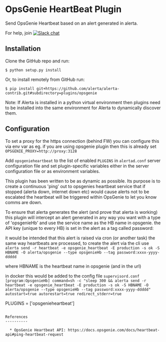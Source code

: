 OpsGenie HeartBeat Plugin
================

Send OpsGenie Heartbeat based on an alert generated in alerta.

For help, join [![Slack chat](https://img.shields.io/badge/chat-on%20slack-blue?logo=slack)](https://slack.alerta.dev)

Installation
------------

Clone the GitHub repo and run:

    $ python setup.py install

Or, to install remotely from GitHub run:

    $ pip install git+https://github.com/alerta/alerta-contrib.git#subdirectory=plugins/opsgenie

Note: If Alerta is installed in a python virtual environment then plugins
need to be installed into the same environment for Alerta to dynamically
discover them.

Configuration
-------------
To set a proxy for the https connection (behind FW) you can configure this via env var as eg. if you are using 
opsgenie plugin then this is already set
`OPSGENIE_PROXY=http://proxy:3128`

Add `opsgenieheartbeat` to the list of enabled `PLUGINS` in `alertad.conf` server
configuration file and set plugin-specific variables either in the
server configuration file or as environment variables.

This plugin has been written to be as dynamic as possible. Its purpose is to create a continuous 'ping' out to opsgenies
heartbeat service that if stopped (alerta down, internet down etc) would cause alerts not to be escalated the heartbeat will 
be triggered within OpsGenie to let you know comms are down.

To ensure that alerta generates the alert (and prove that alerta is working) this plugin will intercept an alert generated in any way you want
with a type of 'opsgenieHb' and use the service name as the HB name in opsgenie. the API key (unique to every HB) is set in the alert as a tag 
called password:

it would be intended that this alert is raised via cron (or another task) the same way heartbeats are processed, to create the alert 
via the cli use
`alerta send -r heartbeat -e opsgenie_heartbeat -E production -s ok -S HBNAME -O alerta/opsgenie --type opsgenieHb --tag password:xxxx-yyyy-ddddd`

where HBNAME is the heartbeat name in opsgenie (and in the url)

in docker this would be added to the config file `supervisord.conf`
`[program:OpsgenieHb]
command=sh -c "sleep 300 && alerta send -r heartbeat -e opsgenie_heartbeat -E production -s ok -S HBNAME -O alerta/opsgenie --type opsgenieHb --tag password:xxxx-yyyy-ddddd"
autostart=true
autorestart=true
redirect_stderr=true`

PLUGINS = ['opsgenieheartbeat']

```

References
----------

  * OpsGenie Heartbeat API: https://docs.opsgenie.com/docs/heartbeat-api#ping-heartbeat-request



